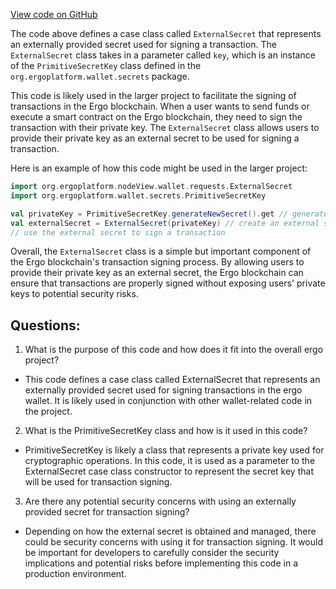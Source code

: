 [View code on GitHub](https://github.com/ergoplatform/ergo/src/main/scala/org/ergoplatform/nodeView/wallet/requests/ExternalSecret.scala)

The code above defines a case class called `ExternalSecret` that represents an externally provided secret used for signing a transaction. The `ExternalSecret` class takes in a parameter called `key`, which is an instance of the `PrimitiveSecretKey` class defined in the `org.ergoplatform.wallet.secrets` package. 

This code is likely used in the larger project to facilitate the signing of transactions in the Ergo blockchain. When a user wants to send funds or execute a smart contract on the Ergo blockchain, they need to sign the transaction with their private key. The `ExternalSecret` class allows users to provide their private key as an external secret to be used for signing a transaction. 

Here is an example of how this code might be used in the larger project:

```scala
import org.ergoplatform.nodeView.wallet.requests.ExternalSecret
import org.ergoplatform.wallet.secrets.PrimitiveSecretKey

val privateKey = PrimitiveSecretKey.generateNewSecret().get // generate a new private key
val externalSecret = ExternalSecret(privateKey) // create an external secret from the private key
// use the external secret to sign a transaction
```

Overall, the `ExternalSecret` class is a simple but important component of the Ergo blockchain's transaction signing process. By allowing users to provide their private key as an external secret, the Ergo blockchain can ensure that transactions are properly signed without exposing users' private keys to potential security risks.
## Questions: 
 1. What is the purpose of this code and how does it fit into the overall ergo project?
- This code defines a case class called ExternalSecret that represents an externally provided secret used for signing transactions in the ergo wallet. It is likely used in conjunction with other wallet-related code in the project.

2. What is the PrimitiveSecretKey class and how is it used in this code?
- PrimitiveSecretKey is likely a class that represents a private key used for cryptographic operations. In this code, it is used as a parameter to the ExternalSecret case class constructor to represent the secret key that will be used for transaction signing.

3. Are there any potential security concerns with using an externally provided secret for transaction signing?
- Depending on how the external secret is obtained and managed, there could be security concerns with using it for transaction signing. It would be important for developers to carefully consider the security implications and potential risks before implementing this code in a production environment.